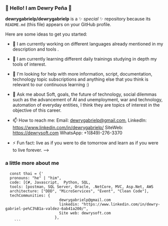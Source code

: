 

###  👋 Hello! I am Dewry Peña 👋


**dewrygabrielp/dewrygabrielp** is a ✨ _special_ ✨ repository because its `README.md` (this file) appears on your GitHub profile.

Here are some ideas to get you started:

- 🔭 I am currently working on different languages ​​already mentioned in my description and tools
.
- 🌱 I am currently learning different daily trainings studying in depth my tools of interest.

- 🤔 I'm looking for help with more information, script, documentation, technology topic subscriptions and anything else that you think is relevant to our continuous learning :)

- 💬 Ask me about Soft, goals, the future of technology, social dilemmas such as the advancement of AI and unemployment, war and technology, automation of everyday entities, I think they are topics of interest in the objective of this career.

- 📫 How to reach me: Email: dewrygabrielp@gmail.com, LinkedIn: https://www.linkedin.com/in/dewrygabrielp/ SiteWeb: https://dewrysoft.com WhatsApp: +1(849)-276-3370

- ⚡ Fun fact: live as if you were to die tomorrow and learn as if you were to live forever.
-->
### a little more about me
```
  const thai = {'
  pronouns: "he" | "him",
  code: [C#, Javascript,  Python, SQL,
  tools: [postman, SQL Server, Oracle, .NetCore, MVC, Asp.Net, AWS
  architecture: ["DDD", "MicroServices", "Event", "Clean Code"],
  techCommunities: {
                        dewrygabrielp@gmail.com
                        linkedin: "https://www.linkedin.com/in/dewry-gabriel-pe%C3%B1a-valdez-6ab41a200/",
                        Site web: dewrysoft.com
                      },
    ```

```
